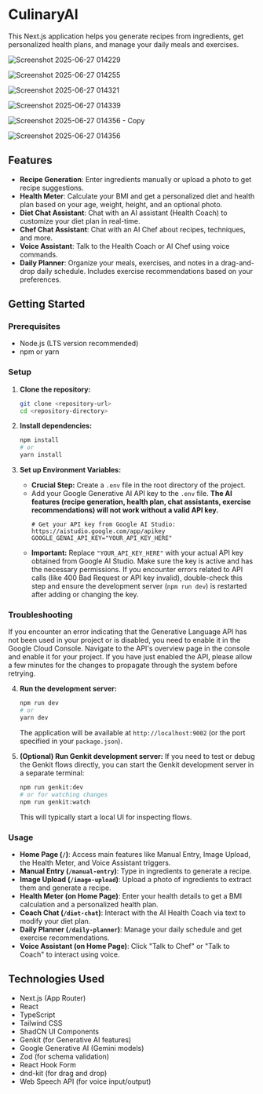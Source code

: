 # CulinaryAI

This Next.js application helps you generate recipes from ingredients, get personalized health plans, and manage your daily meals and exercises.


![Screenshot 2025-06-27 014229](https://github.com/user-attachments/assets/19cfb160-4113-4d99-aafa-c9689039cedb)


![Screenshot 2025-06-27 014255](https://github.com/user-attachments/assets/f9aaab05-1e65-4095-86e6-4ef7ab7b5cdd)




![Screenshot 2025-06-27 014321](https://github.com/user-attachments/assets/ef948efa-7a60-401f-9c64-2a7ee73d6ef1)



![Screenshot 2025-06-27 014339](https://github.com/user-attachments/assets/93e03e3f-d8f5-4848-8016-9cfdcc3fd9e4)





![Screenshot 2025-06-27 014356 - Copy](https://github.com/user-attachments/assets/96d9b5cd-8b7f-40a9-977c-fe52ba5435e6)


![Screenshot 2025-06-27 014356](https://github.com/user-attachments/assets/e1a7f88c-fe1b-4e35-bdd1-de5b257b638b)























## Features

- **Recipe Generation**: Enter ingredients manually or upload a photo to get recipe suggestions.
- **Health Meter**: Calculate your BMI and get a personalized diet and health plan based on your age, weight, height, and an optional photo.
- **Diet Chat Assistant**: Chat with an AI assistant (Health Coach) to customize your diet plan in real-time.
- **Chef Chat Assistant**: Chat with an AI Chef about recipes, techniques, and more.
- **Voice Assistant**: Talk to the Health Coach or AI Chef using voice commands.
- **Daily Planner**: Organize your meals, exercises, and notes in a drag-and-drop daily schedule. Includes exercise recommendations based on your preferences.

## Getting Started

### Prerequisites

- Node.js (LTS version recommended)
- npm or yarn

### Setup

1.  **Clone the repository:**
    ```bash
    git clone <repository-url>
    cd <repository-directory>
    ```

2.  **Install dependencies:**
    ```bash
    npm install
    # or
    yarn install
    ```

3.  **Set up Environment Variables:**
    - **Crucial Step:** Create a `.env` file in the root directory of the project.
    - Add your Google Generative AI API key to the `.env` file. **The AI features (recipe generation, health plan, chat assistants, exercise recommendations) will not work without a valid API key.**
      ```dotenv
      # Get your API key from Google AI Studio: https://aistudio.google.com/app/apikey
      GOOGLE_GENAI_API_KEY="YOUR_API_KEY_HERE"
      ```
    - **Important:** Replace `"YOUR_API_KEY_HERE"` with your actual API key obtained from Google AI Studio. Make sure the key is active and has the necessary permissions. If you encounter errors related to API calls (like 400 Bad Request or API key invalid), double-check this step and ensure the development server (`npm run dev`) is restarted after adding or changing the key.

### Troubleshooting

If you encounter an error indicating that the Generative Language API has not been used in your project or is disabled, you need to enable it in the Google Cloud Console. Navigate to the API's overview page in the console and enable it for your project. If you have just enabled the API, please allow a few minutes for the changes to propagate through the system before retrying.


4.  **Run the development server:**
    ```bash
    npm run dev
    # or
    yarn dev
    ```
    The application will be available at `http://localhost:9002` (or the port specified in your `package.json`).

5.  **(Optional) Run Genkit development server:**
    If you need to test or debug the Genkit flows directly, you can start the Genkit development server in a separate terminal:
    ```bash
    npm run genkit:dev
    # or for watching changes
    npm run genkit:watch
    ```
    This will typically start a local UI for inspecting flows.

### Usage

- **Home Page (`/`)**: Access main features like Manual Entry, Image Upload, the Health Meter, and Voice Assistant triggers.
- **Manual Entry (`/manual-entry`)**: Type in ingredients to generate a recipe.
- **Image Upload (`/image-upload`)**: Upload a photo of ingredients to extract them and generate a recipe.
- **Health Meter (on Home Page)**: Enter your health details to get a BMI calculation and a personalized health plan.
- **Coach Chat (`/diet-chat`)**: Interact with the AI Health Coach via text to modify your diet plan.
- **Daily Planner (`/daily-planner`)**: Manage your daily schedule and get exercise recommendations.
- **Voice Assistant (on Home Page)**: Click "Talk to Chef" or "Talk to Coach" to interact using voice.

## Technologies Used

- Next.js (App Router)
- React
- TypeScript
- Tailwind CSS
- ShadCN UI Components
- Genkit (for Generative AI features)
- Google Generative AI (Gemini models)
- Zod (for schema validation)
- React Hook Form
- dnd-kit (for drag and drop)
- Web Speech API (for voice input/output)
